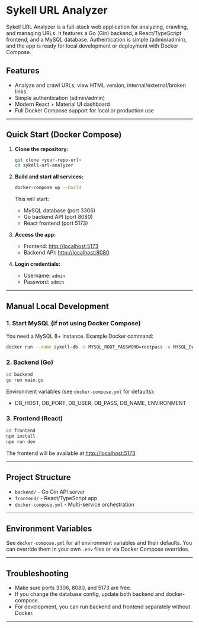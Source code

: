 # Sykell URL Analyzer

Sykell URL Analyzer is a full-stack web application for analyzing, crawling, and managing URLs. It features a Go (Gin) backend, a React/TypeScript frontend, and a MySQL database. Authentication is simple (admin/admin), and the app is ready for local development or deployment with Docker Compose.

## Features

-   Analyze and crawl URLs, view HTML version, internal/external/broken links
-   Simple authentication (admin/admin)
-   Modern React + Material UI dashboard
-   Full Docker Compose support for local or production use

---

## Quick Start (Docker Compose)

1. **Clone the repository:**

    ```sh
    git clone <your-repo-url>
    cd sykell-url-analyzer
    ```

2. **Build and start all services:**

    ```sh
    docker-compose up --build
    ```

    This will start:

    - MySQL database (port 3306)
    - Go backend API (port 8080)
    - React frontend (port 5173)

3. **Access the app:**

    - Frontend: [http://localhost:5173](http://localhost:5173)
    - Backend API: [http://localhost:8080](http://localhost:8080)

4. **Login credentials:**
    - Username: `admin`
    - Password: `admin`

---

## Manual Local Development

### 1. Start MySQL (if not using Docker Compose)

You need a MySQL 8+ instance. Example Docker command:

```sh
docker run --name sykell-db -e MYSQL_ROOT_PASSWORD=rootpass -e MYSQL_DATABASE=sykell_url_analyzer -e MYSQL_USER=sykell_user -e MYSQL_PASSWORD=sykell_pass -p 3306:3306 -d mysql:8.0
```

### 2. Backend (Go)

```sh
cd backend
go run main.go
```

Environment variables (see `docker-compose.yml` for defaults):

-   DB_HOST, DB_PORT, DB_USER, DB_PASS, DB_NAME, ENVIRONMENT

### 3. Frontend (React)

```sh
cd frontend
npm install
npm run dev
```

The frontend will be available at [http://localhost:5173](http://localhost:5173)

---

## Project Structure

-   `backend/` - Go Gin API server
-   `frontend/` - React/TypeScript app
-   `docker-compose.yml` - Multi-service orchestration

---

## Environment Variables

See `docker-compose.yml` for all environment variables and their defaults. You can override them in your own `.env` files or via Docker Compose overrides.

---

## Troubleshooting

-   Make sure ports 3306, 8080, and 5173 are free.
-   If you change the database config, update both backend and docker-compose.
-   For development, you can run backend and frontend separately without Docker.

---
